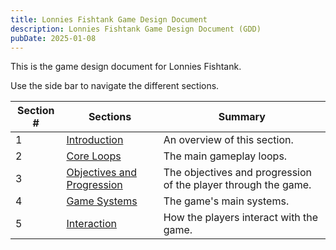 ```yaml
---
title: Lonnies Fishtank Game Design Document
description: Lonnies Fishtank Game Design Document (GDD)
pubDate: 2025-01-08
---
```


This is the game design document for Lonnies Fishtank.

Use the side bar to navigate the different sections.

| Section # | Sections                                                          | Summary                                                        |
| --------- | ----------------------------------------------------------------- | -------------------------------------------------------------- |
| 1         | [Introduction](./lonnies-fishtank/gdd/1-introduction)             | An overview of this section.                                   |
| 2         | [Core Loops](./lonnies-fishtank/gdd/2-loops)                      | The main gameplay loops.                                       |
| 3         | [Objectives and Progression](./lonnies-fishtank/gdd/3-objectives) | The objectives and progression of the player through the game. |
| 4         | [Game Systems](./lonnies-fishtank/gdd/4-systems)                  | The game's main systems.                                       |
| 5         | [Interaction](./lonnies-fishtank/gdd/5-interactivity)             | How the players interact with the game.                        |
